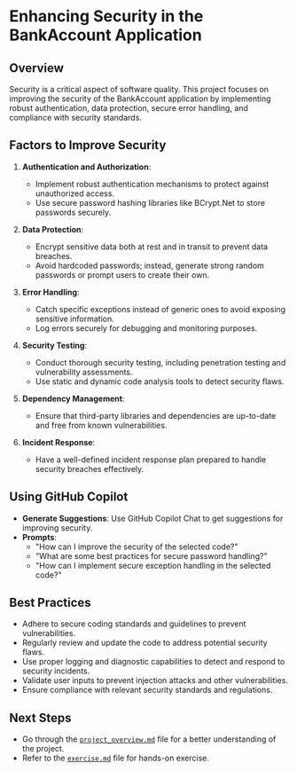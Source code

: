 # Enhancing Security in the BankAccount Application

## Overview
Security is a critical aspect of software quality. This project focuses on improving the security of the BankAccount application by implementing robust authentication, data protection, secure error handling, and compliance with security standards.

## Factors to Improve Security

1. **Authentication and Authorization**:
   - Implement robust authentication mechanisms to protect against unauthorized access.
   - Use secure password hashing libraries like BCrypt.Net to store passwords securely.

2. **Data Protection**:
   - Encrypt sensitive data both at rest and in transit to prevent data breaches.
   - Avoid hardcoded passwords; instead, generate strong random passwords or prompt users to create their own.

3. **Error Handling**:
   - Catch specific exceptions instead of generic ones to avoid exposing sensitive information.
   - Log errors securely for debugging and monitoring purposes.

4. **Security Testing**:
   - Conduct thorough security testing, including penetration testing and vulnerability assessments.
   - Use static and dynamic code analysis tools to detect security flaws.

5. **Dependency Management**:
   - Ensure that third-party libraries and dependencies are up-to-date and free from known vulnerabilities.

6. **Incident Response**:
   - Have a well-defined incident response plan prepared to handle security breaches effectively.

## Using GitHub Copilot

- **Generate Suggestions**: Use GitHub Copilot Chat to get suggestions for improving security.
- **Prompts**:
  - "How can I improve the security of the selected code?"
  - "What are some best practices for secure password handling?"
  - "How can I implement secure exception handling in the selected code?"

## Best Practices

- Adhere to secure coding standards and guidelines to prevent vulnerabilities.
- Regularly review and update the code to address potential security flaws.
- Use proper logging and diagnostic capabilities to detect and respond to security incidents.
- Validate user inputs to prevent injection attacks and other vulnerabilities.
- Ensure compliance with relevant security standards and regulations.

## Next Steps

- Go through the [`project_overview.md`](../docs/project_overivew.md) file for a better understanding of the project.
- Refer to the [`exercise.md`](../docs/exercise.md) file for hands-on exercise.

